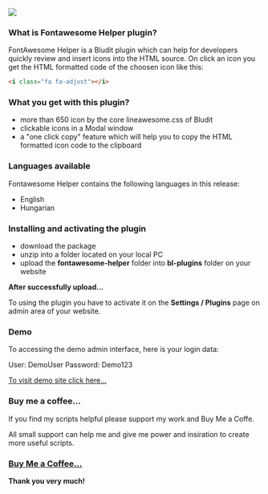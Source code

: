 ![](https://tompidev.com/bl-content/uploads/pages/0bee045ef26a63902c2844b8a5c0c1d3/screenshot.png)

### What is Fontawesome Helper plugin?

FontAwesome Helper is a Bludit plugin which can help for developers quickly review and insert icons into the HTML source.
On click an icon you get the HTML formatted code of the choosen icon like this:

```HTML
<i class="fa fa-adjust"></i>
```

### What you get with this plugin?

* more than 650 icon by the core lineawesome.css of Bludit
* clickable icons in a Modal window
* a "one click copy" feature which will help you to copy the HTML formatted icon code to the clipboard

### Languages available

Fontawesome Helper contains the following languages in this release:

* English
* Hungarian

### Installing and activating the plugin

* download the package 
* unzip into a folder located on your local PC
* upload the **fontawesome-helper** folder into **bl-plugins** folder on your website

**After successfully upload...**

To using the plugin you have to activate it on the **Settings / Plugins** page on admin area of your website.

### Demo

To accessing the demo admin interface, here is your login data:

User: DemoUser 
Password: Demo123

[To visit demo site click here...](http://demo.tompidev.com/admin)

### Buy me a coffee...

If you find my scripts helpful please support my work and Buy Me a Coffe. 

All small support can help me and give me power and insiration to create more useful scripts. 

### [Buy Me a Coffee...](https://www.buymeacoffee.com/tompidev)

**Thank you very much!**
